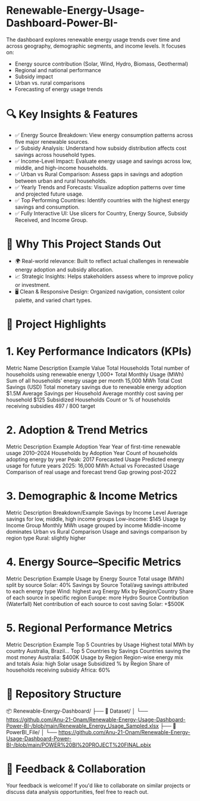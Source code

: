# Renewable-Energy-Usage-Dashboard-Power-BI-
The dashboard explores renewable energy usage trends over time and across geography, demographic segments, and income levels. It focuses on: 
- Energy source contribution (Solar, Wind, Hydro, Biomass, Geothermal)
- Regional and national performance
- Subsidy impact
- Urban vs. rural comparisons
- Forecasting of energy usage trends

# 🔍 Key Insights & Features
- ✅ Energy Source Breakdown: View energy consumption patterns across five major renewable sources.
- ✅ Subsidy Analysis: Understand how subsidy distribution affects cost savings across household types.
- ✅ Income-Level Impact: Evaluate energy usage and savings across low, middle, and high-income households.
- ✅ Urban vs Rural Comparison: Assess gaps in savings and adoption between urban and rural households.
- ✅ Yearly Trends and Forecasts: Visualize adoption patterns over time and projected future usage.
- ✅ Top Performing Countries: Identify countries with the highest energy savings and consumption.
- ✅ Fully Interactive UI: Use slicers for Country, Energy Source, Subsidy Received, and Income Group.
  
# 🌟 Why This Project Stands Out
- 🌍 Real-world relevance: Built to reflect actual challenges in renewable energy adoption and subsidy allocation.
- 📈 Strategic Insights: Helps stakeholders assess where to improve policy or investment.
- 🖥️ Clean & Responsive Design: Organized navigation, consistent color palette, and varied chart types.
  
# 🚀 Project Highlights

#  1. Key Performance Indicators (KPIs)
Metric Name	Description	Example Value
Total Households	Total number of households using renewable energy	1,000+
Total Monthly Usage (MWh)	Sum of all households’ energy usage per month	15,000 MWh
Total Cost Savings (USD)	Total monetary savings due to renewable energy adoption	$1.5M
Average Savings per Household	Average monthly cost saving per household	$125
Subsidized Households	Count or % of households receiving subsidies	497 / 800 target

#  2. Adoption & Trend Metrics
Metric	Description	Example
Adoption Year	Year of first-time renewable usage	2010–2024
Households by Adoption Year	Count of households adopting energy by year	Peak: 2017
Forecasted Usage	Predicted energy usage for future years	2025: 16,000 MWh
Actual vs Forecasted Usage	Comparison of real usage and forecast trend	Gap growing post-2022

#  3. Demographic & Income Metrics
Metric	Description	Breakdown/Example
Savings by Income Level	Average savings for low, middle, high income groups	Low-income: $145
Usage by Income Group	Monthly MWh usage grouped by income	Middle-income dominates
Urban vs Rural Comparison	Usage and savings comparison by region type	Rural: slightly higher

#  4. Energy Source–Specific Metrics
Metric	Description	Example
Usage by Energy Source	Total usage (MWh) split by source	Solar: 40%
Savings by Source	Total/avg savings attributed to each energy type	Wind: highest avg
Energy Mix by Region/Country	Share of each source in specific region	Europe: more Hydro
Source Contribution (Waterfall)	Net contribution of each source to cost saving	Solar: +$500K

#  5. Regional Performance Metrics
Metric	Description	Example
Top 5 Countries by Usage	Highest total MWh by country	Australia, Brazil...
Top 5 Countries by Savings	Countries saving the most money	Australia: $400K
Usage by Region	Region-wise energy mix and totals	Asia: high Solar usage
Subsidized % by Region	Share of households receiving subsidy	Africa: 60%

# 📁 Repository Structure
📦 Renewable-Energy-Dashboard/
├── 📂 Dataset/
│   └── https://github.com/Anu-21-Onam/Renewable-Energy-Usage-Dashboard-Power-BI-/blob/main/Renewable_Energy_Usage_Sampled.xlsx
├── 📂 PowerBI_File/
│   └── https://github.com/Anu-21-Onam/Renewable-Energy-Usage-Dashboard-Power-BI-/blob/main/POWER%20BI%20PROJECT%20FINAL.pbix


# 🤝 Feedback & Collaboration
Your feedback is welcome! If you'd like to collaborate on similar projects or discuss data analysis opportunities, feel free to reach out.
